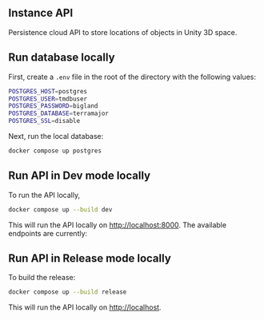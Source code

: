 Instance API
---

Persistence cloud API to store locations of objects in Unity 3D space.

## Run database locally
First, create a `.env` file in the root of the directory with the following values:

```bash
POSTGRES_HOST=postgres
POSTGRES_USER=tmdbuser
POSTGRES_PASSWORD=bigland
POSTGRES_DATABASE=terramajor
POSTGRES_SSL=disable
```

Next, run the local database:

```bash
docker compose up postgres
```

## Run API in Dev mode locally
To run the API locally,

```bash
docker compose up --build dev
```

This will run the API locally on [http://localhost:8000](http://localhost:8000). The available endpoints are currently:

## Run API in Release mode locally 

To build the release:

```bash
docker compose up --build release
```

This will run the API locally on [http://localhost](http://localhost). 